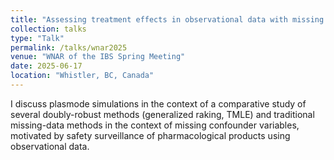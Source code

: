 ```yaml
---
title: "Assessing treatment effects in observational data with missing confounders: a comparative study of practical doubly-robust and traditional missing-data methods"
collection: talks
type: "Talk"
permalink: /talks/wnar2025
venue: "WNAR of the IBS Spring Meeting"
date: 2025-06-17
location: "Whistler, BC, Canada"
---
```


I discuss plasmode simulations in the context of a comparative study of several doubly-robust methods (generalized raking, TMLE) and traditional missing-data methods in the context of missing confounder variables, motivated by safety surveillance of pharmacological products using observational data.